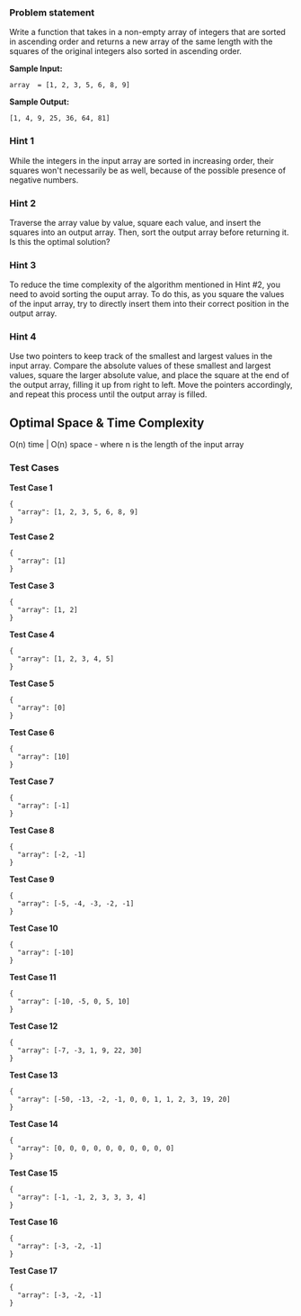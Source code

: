 ### Problem statement

Write a function that takes in a non-empty array of integers that are sorted
in ascending order and returns a new array of the same length with the squares
of the original integers also sorted in ascending order.

**Sample Input:**

```
array  = [1, 2, 3, 5, 6, 8, 9]
```

**Sample Output:**

```
[1, 4, 9, 25, 36, 64, 81]
```

### Hint 1

While the integers in the input array are sorted in increasing order, their
squares won't necessarily be as well, because of the possible presence of
negative numbers.

### Hint 2

Traverse the array value by value, square each value, and insert the squares
into an output array. Then, sort the output array before returning it. Is this
the optimal solution?

### Hint 3

To reduce the time complexity of the algorithm mentioned in Hint #2, you need
to avoid sorting the ouput array. To do this, as you square the values of the
input array, try to directly insert them into their correct position in the
output array.

### Hint 4

Use two pointers to keep track of the smallest and largest values in the input
array. Compare the absolute values of these smallest and largest values,
square the larger absolute value, and place the square at the end of the
output array, filling it up from right to left. Move the pointers accordingly,
and repeat this process until the output array is filled.

## Optimal Space & Time Complexity

O(n) time | O(n) space - where n is the length of the input array

### Test Cases

**Test Case 1**

```
{
  "array": [1, 2, 3, 5, 6, 8, 9]
}
```

**Test Case 2**

```
{
  "array": [1]
}
```

**Test Case 3**

```
{
  "array": [1, 2]
}
```

**Test Case 4**

```
{
  "array": [1, 2, 3, 4, 5]
}
```

**Test Case 5**

```
{
  "array": [0]
}
```

**Test Case 6**

```
{
  "array": [10]
}
```

**Test Case 7**

```
{
  "array": [-1]
}
```

**Test Case 8**

```
{
  "array": [-2, -1]
}
```

**Test Case 9**

```
{
  "array": [-5, -4, -3, -2, -1]
}
```

**Test Case 10**

```
{
  "array": [-10]
}
```

**Test Case 11**

```
{
  "array": [-10, -5, 0, 5, 10]
}
```

**Test Case 12**

```
{
  "array": [-7, -3, 1, 9, 22, 30]
}
```

**Test Case 13**

```
{
  "array": [-50, -13, -2, -1, 0, 0, 1, 1, 2, 3, 19, 20]
}
```

**Test Case 14**

```
{
  "array": [0, 0, 0, 0, 0, 0, 0, 0, 0, 0]
}
```

**Test Case 15**

```
{
  "array": [-1, -1, 2, 3, 3, 3, 4]
}
```

**Test Case 16**

```
{
  "array": [-3, -2, -1]
}
```

**Test Case 17**

```
{
  "array": [-3, -2, -1]
}
```
